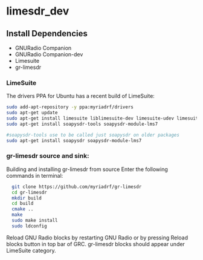 # limesdr_dev

## Install Dependencies

- GNURadio Companion
- GNURadio Companion-dev
- Limesuite
- gr-limesdr

### LimeSuite

The drivers PPA for Ubuntu has a recent build of LimeSuite:
``` bash
sudo add-apt-repository -y ppa:myriadrf/drivers
sudo apt-get update
sudo apt-get install limesuite liblimesuite-dev limesuite-udev limesuite-images
sudo apt-get install soapysdr-tools soapysdr-module-lms7

#soapysdr-tools use to be called just soapysdr on older packages
sudo apt-get install soapysdr soapysdr-module-lms7
```


### gr-limesdr source and sink:
Building and installing gr-limesdr from source
Enter the following commands in terminal:
``` bash
  git clone https://github.com/myriadrf/gr-limesdr
  cd gr-limesdr
  mkdir build
  cd build
  cmake ..
  make
  sudo make install
  sudo ldconfig
```

Reload GNU Radio blocks by restarting GNU Radio or by pressing Reload blocks button in top bar of GRC.
 gr-limesdr blocks should appear under LimeSuite category.
